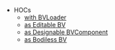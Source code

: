 * HOCs
  * [with BVLoader](Components/Bazaarvoice/HOCs/withBVLoader)
  * [as Editable BV](Components/Bazaarvoice/HOCs/asEditableBV)
  * [as Designable BVComponent](Components/Bazaarvoice/HOCs/asDesignableBVComponent)
  * [as Bodiless BV](Components/Bazaarvoice/HOCs/asBodilessBV)
